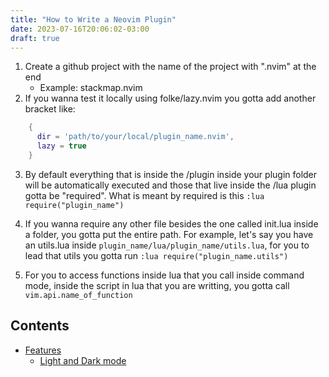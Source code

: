 ```yaml
---
title: "How to Write a Neovim Plugin"
date: 2023-07-16T20:06:02-03:00
draft: true
---
```


1) Create a github project with the name of the project with ".nvim" at the end
    * Example: stackmap.nvim
2) If you wanna test it locally using folke/lazy.nvim you gotta add another bracket like:
```lua
    {
      dir = 'path/to/your/local/plugin_name.nvim',
      lazy = true
    }
```
3) By default everything that is inside the /plugin inside your plugin folder will be
automatically executed and those that live inside the /lua plugin gotta be "required".
What is meant by required is this `:lua require("plugin_name")`

4) If you wanna require any other file besides the one called init.lua inside a folder,
you gotta put the entire path. For example, let's say you have an utils.lua inside
`plugin_name/lua/plugin_name/utils.lua`, for you to lead that utils you gotta run
`:lua require("plugin_name.utils")`

5) For you to access functions inside lua that you call inside command mode, inside the script
in lua that you are writting, you gotta call `vim.api.name_of_function`



## Contents

- [Features](#features)
  - [Light and Dark mode](#light-and-dark-mode)
